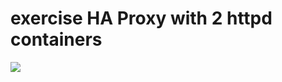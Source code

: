 <h1>exercise HA Proxy with 2 httpd containers</h1>
<img src=https://github.com/omarfadl/compose/blob/master/HAproxy.drawio.png?raw=true></img>
